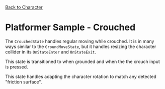 

[Back to Character](../character)

# Platformer Sample - Crouched

The `CrouchedState` handles regular moving while crouched. It is in many ways similar to the `GroundMoveState`, but it handles resizing the character collider in its `OnStateEnter` and `OnStateExit`.

This state is transitioned to when grounded and when the the crouch input is pressed.

This state handles adapting the character rotation to match any detected "friction surface".